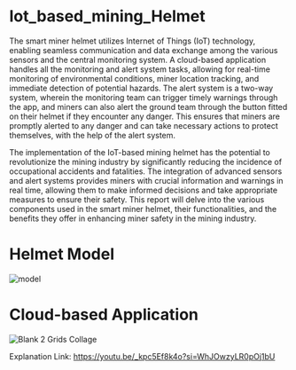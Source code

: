 # Iot_based_mining_Helmet

<p>The smart miner helmet utilizes Internet of Things (IoT) technology, enabling seamless communication and data exchange among the various sensors and the central monitoring system. A cloud-based application handles all the monitoring and alert system tasks, allowing for real-time monitoring of environmental conditions, miner location tracking, and immediate detection of potential hazards. The alert system is a two-way system, wherein the monitoring team can trigger timely warnings through the app, and miners can also alert the ground team through the button fitted on their helmet if they encounter any danger. This ensures that miners are promptly alerted to any danger and can take necessary actions to protect themselves, with the help of the alert system.

The implementation of the IoT-based mining helmet has the potential to revolutionize the mining industry by significantly reducing the incidence of occupational accidents and fatalities. The integration of advanced sensors and alert systems provides miners with crucial information and warnings in real time, allowing them to make informed decisions and take appropriate measures to ensure their safety. This report will delve into the various components used in the smart miner helmet, their functionalities, and the benefits they offer in enhancing miner safety in the mining industry.
</p>


# Helmet Model
![model](https://github.com/ipsit33/Iot_based_mining_Helmet/assets/85749577/47af7e82-59b7-4315-a238-9ca16bba1fb4)

# Cloud-based Application 
![Blank 2 Grids Collage](https://github.com/ipsit33/Iot_based_mining_Helmet/assets/85749577/2512ea80-2600-4499-a246-0f6fbb2a114f)



Explanation Link: https://youtu.be/_kpc5Ef8k4o?si=WhJOwzyLR0pOj1bU
